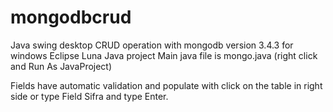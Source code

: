 # mongodbcrud
Java swing desktop CRUD operation with mongodb version 3.4.3 for windows
Eclipse Luna Java project
Main java file is mongo.java (right click and Run As JavaProject)

Fields have automatic validation and populate with click on the table
in right side or type Field Sifra and type Enter.



